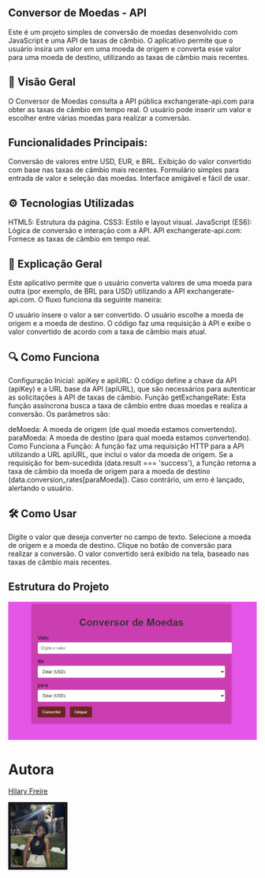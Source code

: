 
## Conversor de Moedas - API
Este é um projeto simples de conversão de moedas desenvolvido com JavaScript e uma API de taxas de câmbio. O aplicativo permite que o usuário insira um valor em uma moeda de origem e converta esse valor para uma moeda de destino, utilizando as taxas de câmbio mais recentes.

## 🚀 Visão Geral
O Conversor de Moedas consulta a API pública exchangerate-api.com para obter as taxas de câmbio em tempo real. O usuário pode inserir um valor e escolher entre várias moedas para realizar a conversão.

## Funcionalidades Principais:
Conversão de valores entre USD, EUR, e BRL.
Exibição do valor convertido com base nas taxas de câmbio mais recentes.
Formulário simples para entrada de valor e seleção das moedas.
Interface amigável e fácil de usar.

## ⚙️ Tecnologias Utilizadas
HTML5: Estrutura da página.
CSS3: Estilo e layout visual.
JavaScript (ES6): Lógica de conversão e interação com a API.
API exchangerate-api.com: Fornece as taxas de câmbio em tempo real.

## 📜 Explicação Geral
Este aplicativo permite que o usuário converta valores de uma moeda para outra (por exemplo, de BRL para USD) utilizando a API exchangerate-api.com. O fluxo funciona da seguinte maneira:

O usuário insere o valor a ser convertido.
O usuário escolhe a moeda de origem e a moeda de destino.
O código faz uma requisição à API e exibe o valor convertido de acordo com a taxa de câmbio mais atual.

## 🔍 Como Funciona
Configuração Inicial:
apiKey e apiURL: O código define a chave da API (apiKey) e a URL base da API (apiURL), que são necessários para autenticar as solicitações à API de taxas de câmbio.
Função getExchangeRate:
Esta função assíncrona busca a taxa de câmbio entre duas moedas e realiza a conversão. Os parâmetros são:

deMoeda: A moeda de origem (de qual moeda estamos convertendo).
paraMoeda: A moeda de destino (para qual moeda estamos convertendo).
Como Funciona a Função:
A função faz uma requisição HTTP para a API utilizando a URL apiURL, que inclui o valor da moeda de origem.
Se a requisição for bem-sucedida (data.result === 'success'), a função retorna a taxa de câmbio da moeda de origem para a moeda de destino (data.conversion_rates[paraMoeda]).
Caso contrário, um erro é lançado, alertando o usuário.

## 🛠️ Como Usar
Digite o valor que deseja converter no campo de texto.
Selecione a moeda de origem e a moeda de destino.
Clique no botão de conversão para realizar a conversão.
O valor convertido será exibido na tela, baseado nas taxas de câmbio mais recentes.

## Estrutura do Projeto
![tela inicial](foto.1.png)

# Autora
[Hilary Freire](https://github.com/hilaryfreire?tab=repositories)

<img src="foto.2.jpeg" width= 110px border=5px>
